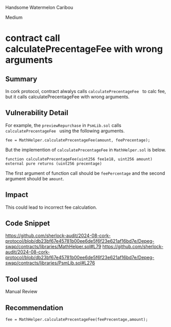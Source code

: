 Handsome Watermelon Caribou

Medium

# contract call calculatePrecentageFee with wrong arguments

## Summary
In cork protocol, contract alwalys calls `calculatePrecentageFee ` to calc fee, but it calls calculatePrecentageFee  with wrong arguments. 
## Vulnerability Detail
For example, the `previewRepurchase` in `PsmLib.sol` calls `calculatePrecentageFee `  using the following arguments. 
```solidity
fee = MathHelper.calculatePrecentageFee(amount, feePrecentage);
```
But the implemention of `calculatePrecentageFee` in `MathHelper.sol` is below.
```solidity
function calculatePrecentageFee(uint256 fee1e18, uint256 amount) external pure returns (uint256 precentage)
```

The first argument of function call should be `feePercentage` and the second argument should be `amount`. 
## Impact
This could lead to incorrect fee calculation.
## Code Snippet
https://github.com/sherlock-audit/2024-08-cork-protocol/blob/db23bf67e45781b00ee6de5f6f23e621af16bd7e/Depeg-swap/contracts/libraries/MathHelper.sol#L79
https://github.com/sherlock-audit/2024-08-cork-protocol/blob/db23bf67e45781b00ee6de5f6f23e621af16bd7e/Depeg-swap/contracts/libraries/PsmLib.sol#L276

## Tool used

Manual Review

## Recommendation

```solidity
fee = MathHelper.calculatePrecentageFee(feePrecentage,amount);
```
